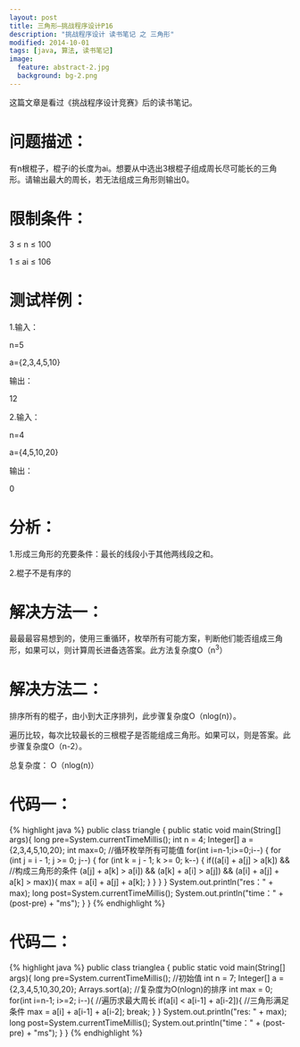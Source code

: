 ```yaml
---
layout: post
title: 三角形—挑战程序设计P16
description: "挑战程序设计 读书笔记 之 三角形"
modified: 2014-10-01
tags: [java, 算法, 读书笔记]
image:
  feature: abstract-2.jpg
  background: bg-2.png
---
```


这篇文章是看过《挑战程序设计竞赛》后的读书笔记。

# 问题描述：

有n根棍子，棍子i的长度为ai。想要从中选出3根棍子组成周长尽可能长的三角形。请输出最大的周长，若无法组成三角形则输出0。

<!--more-->

# 限制条件：
3 ≤ n ≤ 100

1 ≤ ai ≤ 106

# 测试样例：
1.输入：

n=5

a={2,3,4,5,10}

输出：

12

2.输入：

n=4

a={4,5,10,20}

输出：

0

# 分析：
1.形成三角形的充要条件：最长的线段小于其他两线段之和。

2.棍子不是有序的

# 解决方法一：

最最最容易想到的，使用三重循环，枚举所有可能方案，判断他们能否组成三角形，如果可以，则计算周长进备选答案。此方法复杂度O（n<sup>3</sup>）

# 解决方法二：

排序所有的棍子，由小到大正序排列，此步骤复杂度O（nlog(n)）。

遍历比较，每次比较最长的三根棍子是否能组成三角形。如果可以，则是答案。此步骤复杂度O（n-2）。

总复杂度： O（nlog(n)）

# 代码一：

{% highlight java %}
public class triangle {
    public static void main(String[] args){
        long pre=System.currentTimeMillis();
        int n = 4;
        Integer[] a = {2,3,4,5,10,20};
        int max=0;
        //循环枚举所有可能值
        for(int i=n-1;i>=0;i--) {
            for (int j = i - 1; j >= 0; j--) {
                for (int k = j - 1; k >= 0; k--) {
                    if((a[i] + a[j] > a[k]) && //构成三角形的条件
                       (a[j] + a[k] > a[i]) &&
                       (a[k] + a[i] > a[j]) &&
                            (a[i] + a[j] + a[k] > max)){
                        max = a[i] + a[j] + a[k];
                    }
                }
            }
        }
        System.out.println("res：" + max);
        long post=System.currentTimeMillis();
        System.out.println("time：" + (post-pre) + "ms");
    }
}
{% endhighlight %}

# 代码二：

{% highlight java %}
public class trianglea {
    public static void main(String[] args){
        long pre=System.currentTimeMillis();
        //初始值
        int n = 7;
        Integer[] a = {2,3,4,5,10,30,20};
        Arrays.sort(a); //复杂度为O(nlogn)的排序
        int max = 0;
        for(int i=n-1; i>=2; i--){ //遍历求最大周长
            if(a[i] < a[i-1] + a[i-2]){ //三角形满足条件
                max = a[i] + a[i-1] + a[i-2];
                break;
            }
        }
        System.out.println("res: " + max);
        long post=System.currentTimeMillis();
        System.out.println("time：" + (post-pre) + "ms");
    }
}
{% endhighlight %}


